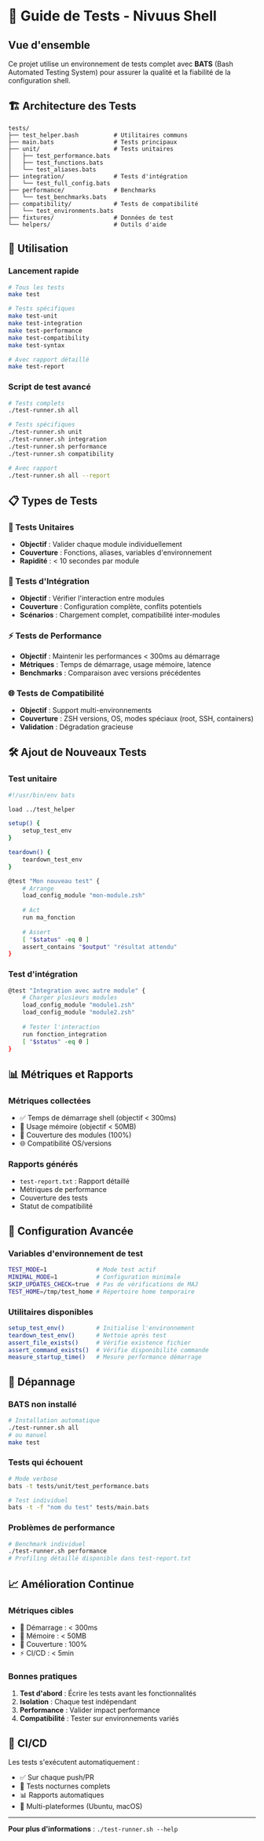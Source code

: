 # 🧪 Guide de Tests - Nivuus Shell

## Vue d'ensemble

Ce projet utilise un environnement de tests complet avec **BATS** (Bash Automated Testing System) pour assurer la qualité et la fiabilité de la configuration shell.

## 🏗️ Architecture des Tests

```
tests/
├── test_helper.bash          # Utilitaires communs
├── main.bats                 # Tests principaux  
├── unit/                     # Tests unitaires
│   ├── test_performance.bats
│   ├── test_functions.bats
│   └── test_aliases.bats
├── integration/              # Tests d'intégration
│   └── test_full_config.bats
├── performance/              # Benchmarks
│   └── test_benchmarks.bats
├── compatibility/            # Tests de compatibilité
│   └── test_environments.bats
├── fixtures/                 # Données de test
└── helpers/                  # Outils d'aide
```

## 🚀 Utilisation

### Lancement rapide

```bash
# Tous les tests
make test

# Tests spécifiques
make test-unit
make test-integration
make test-performance
make test-compatibility
make test-syntax

# Avec rapport détaillé
make test-report
```

### Script de test avancé

```bash
# Tests complets
./test-runner.sh all

# Tests spécifiques
./test-runner.sh unit
./test-runner.sh integration
./test-runner.sh performance
./test-runner.sh compatibility

# Avec rapport
./test-runner.sh all --report
```

## 📋 Types de Tests

### 🔬 Tests Unitaires
- **Objectif** : Valider chaque module individuellement
- **Couverture** : Fonctions, aliases, variables d'environnement
- **Rapidité** : < 10 secondes par module

### 🔗 Tests d'Intégration  
- **Objectif** : Vérifier l'interaction entre modules
- **Couverture** : Configuration complète, conflits potentiels
- **Scénarios** : Chargement complet, compatibilité inter-modules

### ⚡ Tests de Performance
- **Objectif** : Maintenir les performances < 300ms au démarrage
- **Métriques** : Temps de démarrage, usage mémoire, latence
- **Benchmarks** : Comparaison avec versions précédentes

### 🌐 Tests de Compatibilité
- **Objectif** : Support multi-environnements
- **Couverture** : ZSH versions, OS, modes spéciaux (root, SSH, containers)
- **Validation** : Dégradation gracieuse

## 🛠️ Ajout de Nouveaux Tests

### Test unitaire
```bash
#!/usr/bin/env bats

load ../test_helper

setup() {
    setup_test_env
}

teardown() {
    teardown_test_env
}

@test "Mon nouveau test" {
    # Arrange
    load_config_module "mon-module.zsh"
    
    # Act
    run ma_fonction
    
    # Assert
    [ "$status" -eq 0 ]
    assert_contains "$output" "résultat attendu"
}
```

### Test d'intégration
```bash
@test "Integration avec autre module" {
    # Charger plusieurs modules
    load_config_module "module1.zsh"
    load_config_module "module2.zsh"
    
    # Tester l'interaction
    run fonction_integration
    [ "$status" -eq 0 ]
}
```

## 📊 Métriques et Rapports

### Métriques collectées
- ✅ Temps de démarrage shell (objectif < 300ms)
- 💾 Usage mémoire (objectif < 50MB)
- 🔧 Couverture des modules (100%)
- 🌐 Compatibilité OS/versions

### Rapports générés
- `test-report.txt` : Rapport détaillé
- Métriques de performance
- Couverture des tests
- Statut de compatibilité

## 🔧 Configuration Avancée

### Variables d'environnement de test
```bash
TEST_MODE=1              # Mode test actif
MINIMAL_MODE=1           # Configuration minimale
SKIP_UPDATES_CHECK=true  # Pas de vérifications de MAJ
TEST_HOME=/tmp/test_home # Répertoire home temporaire
```

### Utilitaires disponibles
```bash
setup_test_env()         # Initialise l'environnement
teardown_test_env()      # Nettoie après test
assert_file_exists()     # Vérifie existence fichier
assert_command_exists()  # Vérifie disponibilité commande
measure_startup_time()   # Mesure performance démarrage
```

## 🚨 Dépannage

### BATS non installé
```bash
# Installation automatique
./test-runner.sh all
# ou manuel
make test
```

### Tests qui échouent
```bash
# Mode verbose
bats -t tests/unit/test_performance.bats

# Test individuel
bats -t -f "nom du test" tests/main.bats
```

### Problèmes de performance
```bash
# Benchmark individuel
./test-runner.sh performance
# Profiling détaillé disponible dans test-report.txt
```

## 📈 Amélioration Continue

### Métriques cibles
- 🚀 Démarrage : < 300ms
- 💾 Mémoire : < 50MB
- 🧪 Couverture : 100%
- ⚡ CI/CD : < 5min

### Bonnes pratiques
1. **Test d'abord** : Écrire les tests avant les fonctionnalités
2. **Isolation** : Chaque test indépendant
3. **Performance** : Valider impact performance
4. **Compatibilité** : Tester sur environnements variés

## 🔄 CI/CD

Les tests s'exécutent automatiquement :
- ✅ Sur chaque push/PR
- 🌙 Tests nocturnes complets  
- 📊 Rapports automatiques
- 🚀 Multi-plateformes (Ubuntu, macOS)

---

**Pour plus d'informations** : `./test-runner.sh --help`
